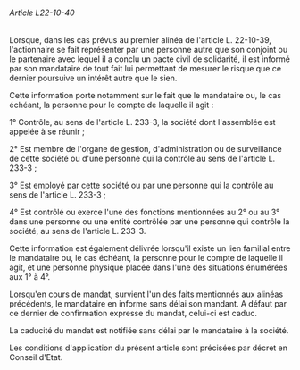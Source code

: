 ###### Article L22-10-40

Lorsque, dans les cas prévus au premier alinéa de l'article L. 22-10-39, l'actionnaire se fait représenter par une personne autre que son conjoint ou le partenaire avec lequel il a conclu un pacte civil de solidarité, il est informé par son mandataire de tout fait lui permettant de mesurer le risque que ce dernier poursuive un intérêt autre que le sien.

Cette information porte notamment sur le fait que le mandataire ou, le cas échéant, la personne pour le compte de laquelle il agit :

1° Contrôle, au sens de l'article L. 233-3, la société dont l'assemblée est appelée à se réunir ;

2° Est membre de l'organe de gestion, d'administration ou de surveillance de cette société ou d'une personne qui la contrôle au sens de l'article L. 233-3 ;

3° Est employé par cette société ou par une personne qui la contrôle au sens de l'article L. 233-3 ;

4° Est contrôlé ou exerce l'une des fonctions mentionnées au 2° ou au 3° dans une personne ou une entité contrôlée par une personne qui contrôle la société, au sens de l'article L. 233-3.

Cette information est également délivrée lorsqu'il existe un lien familial entre le mandataire ou, le cas échéant, la personne pour le compte de laquelle il agit, et une personne physique placée dans l'une des situations énumérées aux 1° à 4°.

Lorsqu'en cours de mandat, survient l'un des faits mentionnés aux alinéas précédents, le mandataire en informe sans délai son mandant. A défaut par ce dernier de confirmation expresse du mandat, celui-ci est caduc.

La caducité du mandat est notifiée sans délai par le mandataire à la société.

Les conditions d'application du présent article sont précisées par décret en Conseil d'Etat.


